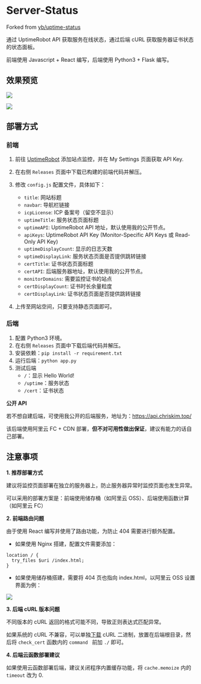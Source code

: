 # Server-Status

Forked from [yb/uptime-status](https://github.com/yb/uptime-status)

通过 UptimeRobot API 获取服务在线状态，通过后端 cURL 获取服务器证书状态的状态面板。

前端使用 Javascript + React 编写，后端使用 Python3 + Flask 编写。

## 效果预览

![](https://assets.zouht.com/img/md/Server-Status-README-04.png)



![](https://assets.zouht.com/img/md/Server-Status-README-05.png)

## 部署方式

### 前端

1. 前往 [UptimeRobot](https://uptimerobot.com/) 添加站点监控，并在 My Settings 页面获取 API Key.

2. 在右侧 `Releases` 页面中下载已构建的前端代码并解压。

3. 修改 `config.js` 配置文件，具体如下：
   - `title`: 网站标题
   - `navbar`: 导航栏链接
   - `icpLicense`: ICP 备案号（留空不显示）
   - `uptimeTitle`: 服务状态页面标题
   - `uptimeAPI`: UptimeRobot API 地址，默认使用我的公开节点。
   - `apiKeys`: UptimeRobot API Key (Monitor-Specific API Keys 或 Read-Only API Key)
   - `uptimeDisplayCount`: 显示的日志天数
   - `uptimeDisplayLink`: 服务状态页面是否提供跳转链接
   - `certTitle`: 证书状态页面标题
   - `certAPI`: 后端服务器地址，默认使用我的公开节点。
   - `monitorDomains`: 需要监控证书的站点
   - `certDisplayCount`: 证书时长余量粒度
   - `certDisplayLink`: 证书状态页面是否提供跳转链接

4. 上传至网站空间，只要支持静态页面即可。

### 后端

1. 配置 Python3 环境。
2. 在右侧 `Releases` 页面中下载后端代码并解压。
3. 安装依赖：`pip install -r requirement.txt`
4. 运行后端：`python app.py`
5. 测试后端
   - `/`：显示 Hello World!
   - `/uptime`：服务状态
   - `/cert`：证书状态

**公开 API**

若不想自建后端，可使用我公开的后端服务，地址为：https://api.chriskim.top/

该后端使用阿里云 FC + CDN 部署，**但不对可用性做出保证**，建议有能力的话自己部署。

## 注意事项

**1. 推荐部署方式**

建议将监控页面部署在独立的服务器上，防止服务器异常时监控页面也发生异常。

可以采用的部署方案是：前端使用储存桶（如阿里云 OSS）、后端使用函数计算（如阿里云 FC）

**2. 前端路由问题**

由于使用 React 编写并使用了路由功能，为防止 404 需要进行额外配置。

- 如果使用 Nginx 搭建，配置文件需要添加：

```nginx
location / {
  try_files $uri /index.html;
}
```

- 如果使用储存桶搭建，需要将 404 页也指向 index.html，以阿里云 OSS 设置界面为例：

![](https://assets.zouht.com/img/md/Server-Status-README-03.png)

**3. 后端 cURL 版本问题**

不同版本的 cURL 返回的格式可能不同，导致正则表达式匹配异常。

如果系统的 cURL 不兼容，可以单独[下载](https://curl.se/download.html) cURL 二进制，放置在后端根目录，然后将 `check_cert` 函数内的 `command ` 前加 `./` 即可。

**4. 后端云函数部署建议**

如果使用云函数部署后端，建议关闭程序内置缓存功能，将 `cache.memoize` 内的 `timeout` 改为 0.
